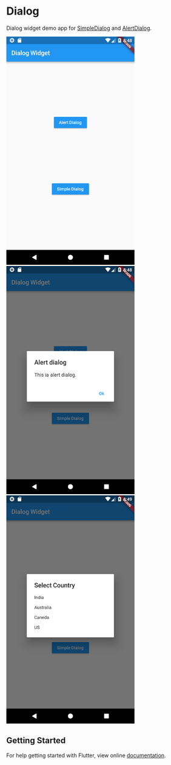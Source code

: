 # Dialog

Dialog widget demo app for [SimpleDialog](https://docs.flutter.io/flutter/material/SimpleDialog-class.html) and [AlertDialog](https://docs.flutter.io/flutter/material/AlertDialog-class.html).

<img src="screenshot/dialog_widget_1.png" height="600em" /> 
<img src="screenshot/dialog_widget_2.png" height="600em" /> 
<img src="screenshot/dialog_widget_3.png" height="600em" /> 

## Getting Started

For help getting started with Flutter, view online
[documentation](https://flutter.io/).
